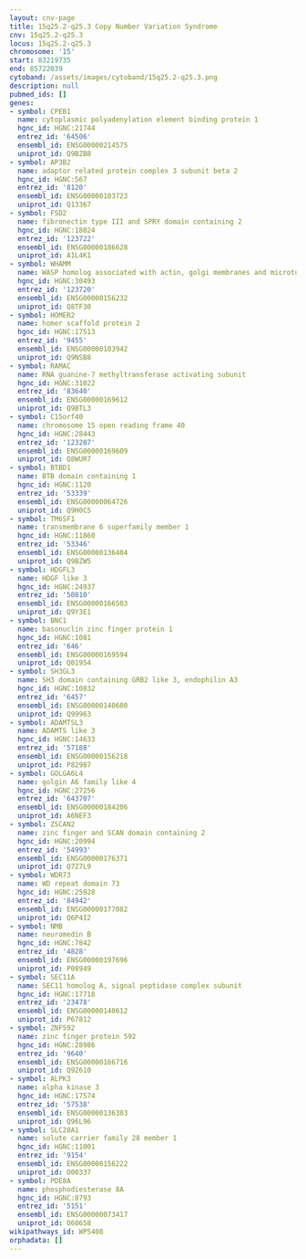 ```yaml
---
layout: cnv-page
title: 15q25.2-q25.3 Copy Number Variation Syndrome
cnv: 15q25.2-q25.3
locus: 15q25.2-q25.3
chromosome: '15'
start: 83219735
end: 85722039
cytoband: /assets/images/cytoband/15q25.2-q25.3.png
description: null
pubmed_ids: []
genes:
- symbol: CPEB1
  name: cytoplasmic polyadenylation element binding protein 1
  hgnc_id: HGNC:21744
  entrez_id: '64506'
  ensembl_id: ENSG00000214575
  uniprot_id: Q9BZB8
- symbol: AP3B2
  name: adaptor related protein complex 3 subunit beta 2
  hgnc_id: HGNC:567
  entrez_id: '8120'
  ensembl_id: ENSG00000103723
  uniprot_id: Q13367
- symbol: FSD2
  name: fibronectin type III and SPRY domain containing 2
  hgnc_id: HGNC:18024
  entrez_id: '123722'
  ensembl_id: ENSG00000186628
  uniprot_id: A1L4K1
- symbol: WHAMM
  name: WASP homolog associated with actin, golgi membranes and microtubules
  hgnc_id: HGNC:30493
  entrez_id: '123720'
  ensembl_id: ENSG00000156232
  uniprot_id: Q8TF30
- symbol: HOMER2
  name: homer scaffold protein 2
  hgnc_id: HGNC:17513
  entrez_id: '9455'
  ensembl_id: ENSG00000103942
  uniprot_id: Q9NSB8
- symbol: RAMAC
  name: RNA guanine-7 methyltransferase activating subunit
  hgnc_id: HGNC:31022
  entrez_id: '83640'
  ensembl_id: ENSG00000169612
  uniprot_id: Q9BTL3
- symbol: C15orf40
  name: chromosome 15 open reading frame 40
  hgnc_id: HGNC:28443
  entrez_id: '123207'
  ensembl_id: ENSG00000169609
  uniprot_id: Q8WUR7
- symbol: BTBD1
  name: BTB domain containing 1
  hgnc_id: HGNC:1120
  entrez_id: '53339'
  ensembl_id: ENSG00000064726
  uniprot_id: Q9H0C5
- symbol: TM6SF1
  name: transmembrane 6 superfamily member 1
  hgnc_id: HGNC:11860
  entrez_id: '53346'
  ensembl_id: ENSG00000136404
  uniprot_id: Q9BZW5
- symbol: HDGFL3
  name: HDGF like 3
  hgnc_id: HGNC:24937
  entrez_id: '50810'
  ensembl_id: ENSG00000166503
  uniprot_id: Q9Y3E1
- symbol: BNC1
  name: basonuclin zinc finger protein 1
  hgnc_id: HGNC:1081
  entrez_id: '646'
  ensembl_id: ENSG00000169594
  uniprot_id: Q01954
- symbol: SH3GL3
  name: SH3 domain containing GRB2 like 3, endophilin A3
  hgnc_id: HGNC:10832
  entrez_id: '6457'
  ensembl_id: ENSG00000140600
  uniprot_id: Q99963
- symbol: ADAMTSL3
  name: ADAMTS like 3
  hgnc_id: HGNC:14633
  entrez_id: '57188'
  ensembl_id: ENSG00000156218
  uniprot_id: P82987
- symbol: GOLGA6L4
  name: golgin A6 family like 4
  hgnc_id: HGNC:27256
  entrez_id: '643707'
  ensembl_id: ENSG00000184206
  uniprot_id: A6NEF3
- symbol: ZSCAN2
  name: zinc finger and SCAN domain containing 2
  hgnc_id: HGNC:20994
  entrez_id: '54993'
  ensembl_id: ENSG00000176371
  uniprot_id: Q7Z7L9
- symbol: WDR73
  name: WD repeat domain 73
  hgnc_id: HGNC:25928
  entrez_id: '84942'
  ensembl_id: ENSG00000177082
  uniprot_id: Q6P4I2
- symbol: NMB
  name: neuromedin B
  hgnc_id: HGNC:7842
  entrez_id: '4828'
  ensembl_id: ENSG00000197696
  uniprot_id: P08949
- symbol: SEC11A
  name: SEC11 homolog A, signal peptidase complex subunit
  hgnc_id: HGNC:17718
  entrez_id: '23478'
  ensembl_id: ENSG00000140612
  uniprot_id: P67812
- symbol: ZNF592
  name: zinc finger protein 592
  hgnc_id: HGNC:28986
  entrez_id: '9640'
  ensembl_id: ENSG00000166716
  uniprot_id: Q92610
- symbol: ALPK3
  name: alpha kinase 3
  hgnc_id: HGNC:17574
  entrez_id: '57538'
  ensembl_id: ENSG00000136383
  uniprot_id: Q96L96
- symbol: SLC28A1
  name: solute carrier family 28 member 1
  hgnc_id: HGNC:11001
  entrez_id: '9154'
  ensembl_id: ENSG00000156222
  uniprot_id: O00337
- symbol: PDE8A
  name: phosphodiesterase 8A
  hgnc_id: HGNC:8793
  entrez_id: '5151'
  ensembl_id: ENSG00000073417
  uniprot_id: O60658
wikipathways_id: WP5408
orphadata: []
---
```

